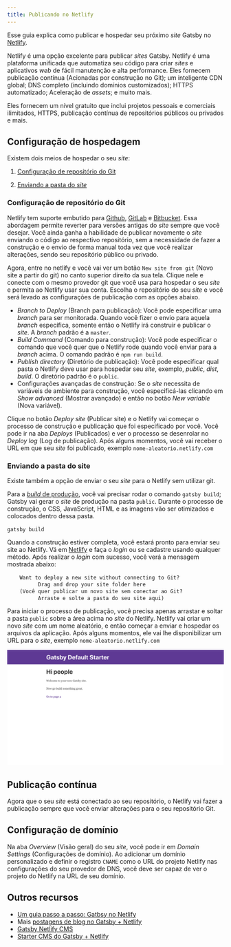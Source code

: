 ```yaml
---
title: Publicando no Netlify
---
```


Esse guia explica como publicar e hospedar seu próximo _site_ Gatsby no [Netlify](https://www.netlify.com/).

Netlify é uma opção excelente para publicar _sites_ Gatsby. Netlify é uma plataforma unificada que automatiza seu código para criar _sites_ e aplicativos _web_ de fácil manutenção e alta performance. Eles fornecem publicação contínua (Acionadas por construção no Git); um inteligente CDN global; DNS completo (incluindo domínios customizados); HTTPS automatizado; Aceleração de _assets_; e muito mais.

Eles fornecem um nível gratuito que inclui projetos pessoais e comerciais ilimitados, HTTPS, publicação contínua de repositórios públicos ou privados e mais.

## Configuração de hospedagem

Existem dois meios de hospedar o seu _site_:

1. [Configuração de repositório do Git](#configuração-de-repositório-do-git)

2. [Enviando a pasta do _site_](#enviando-a-pasta-do-site)

### Configuração de repositório do Git

Netlify tem suporte embutido para [Github](https://github.com/), [GitLab](https://about.gitlab.com/) e [Bitbucket](https://bitbucket.org/). Essa abordagem permite reverter para versões antigas do _site_ sempre que você desejar. Você ainda ganha a habilidade de publicar novamente o _site_ enviando o código ao respectivo repositório, sem a necessidade de fazer a construção e o envio de forma manual toda vez que você realizar alterações, sendo seu repositório público ou privado.

Agora, entre no netlify e você vai ver um botão `New site from git` (Novo site a partir do git) no canto superior direito da sua tela. Clique nele e conecte com o mesmo provedor git que você usa para hospedar o seu _site_ e permita ao Netlify usar sua conta. Escolha o repositório do seu _site_ e você será levado as configurações de publicação com as opções abaixo.

- _Branch to Deploy_ (Branch para publicação): Você pode especificar uma _branch_ para ser monitorada. Quando você fizer o envio para aquela _branch_ específica, somente então o Netlify irá construir e publicar o _site_. A _branch_ padrão é a `master`.
- _Build Command_ (Comando para construção): Você pode especificar o comando que você quer que o Netlify rode quando você enviar para a _branch_ acima. O comando padrão é `npm run build`.
- _Publish directory_ (Diretório de publicação): Você pode especificar qual pasta o Netlify deve usar para hospedar seu _site_, exemplo, _public_, _dist_, _build_. O diretório padrão é o `public`.
- Configurações avançadas de construção: Se o _site_ necessita de variáveis de ambiente para construção, você especificá-las clicando em _Show advanced_ (Mostrar avançado) e então no botão _New variable_ (Nova variável). 

Clique no botão _Deploy site_ (Publicar site) e o Netlify vai começar o processo de construção e publicação que foi especificado por você. Você pode ir na aba _Deploys_ (Publicados) e ver o processo se desenrolar no _Deploy log_ (Log de publicação). Após alguns momentos, você vai receber o URL em que seu _site_ foi publicado, exemplo `nome-aleatorio.netlify.com`

### Enviando a pasta do site

Existe também a opção de enviar o seu _site_ para o Netlify sem utilizar git.

Para a [_build_ de produção](/docs/glossary#build), você vai precisar rodar o comando `gatsby build`; Gatsby vai gerar o _site_ de produção na pasta `public`. Durante o processo de construção, o CSS, JavaScript, HTML e as imagens vão ser otimizados e colocados dentro dessa pasta.

```shell
gatsby build
```

Quando a construção estiver completa, você estará pronto para enviar seu site ao Netlify. Vá em [Netlify](https://app.netlify.com/) e faça o _login_ ou se cadastre usando qualquer método. Após realizar o _login_ com sucesso, você verá a mensagem mostrada abaixo:

```text
    Want to deploy a new site without connecting to Git?
          Drag and drop your site folder here
    (Você quer publicar um novo site sem conectar ao Git?
          Arraste e solte a pasta do seu site aqui)
```

Para iniciar o processo de publicação, você precisa apenas arrastar e soltar a pasta `public` sobre a área acima no _site_ do Netlify. Netlify vai criar um novo _site_ com um nome aleatório, e então começar a enviar e hospedar os arquivos da aplicação. Após alguns momentos, ele vai lhe disponibilizar um URL para o _site_, exemplo `nome-aleatorio.netlify.com`

![alt text](./images/gatsby-default-starter.png "Starter padrão do Gatsby")

## Publicação contínua

Agora que o seu _site_ está conectado ao seu repositório, o Netlify vai fazer a publicação sempre que você enviar alterações para o seu repositório Git.

## Configuração de domínio

Na aba _Overview_ (Visão geral) do seu _site_, você pode ir em _Domain Settings_ (Configurações de domínio). Ao adicionar um domínio personalizado e definir o registro `CNAME` como o URL do projeto Netlify nas configurações do seu provedor de DNS, você deve ser capaz de ver o projeto do Netlify na URL de seu domínio.

## Outros recursos

- [Um guia passo a passo: Gatbsy no Netlify](https://www.netlify.com/blog/2016/02/24/a-step-by-step-guide-gatsby-on-netlify/)
- Mais [postagens de blog no Gatsby + Netlify](/blog/tags/netlify)
- [Gatsby Netlify CMS](/packages/gatsby-plugin-netlify-cms)
- [Starter CMS do Gatsby + Netlify](https://github.com/netlify-templates/gatsby-starter-netlify-cms)
